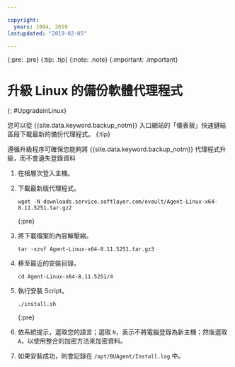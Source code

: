 ```yaml
---

copyright:
  years: 1994, 2019
lastupdated: "2019-02-05"

---
```

{:pre: .pre}
{:tip: .tip}
{:note: .note}
{:important: .important}

# 升級 Linux 的備份軟體代理程式
{: #UpgradeinLinux}

您可以從 {{site.data.keyword.backup_notm}} 入口網站的「儀表板」快速鏈結區段下載最新的備份代理程式。
{:tip}

遵循升級程序可確保您能夠將 {{site.data.keyword.backup_notm}} 代理程式升級，而不會遺失登錄資料 

1. 在根層次登入主機。
2. 下載最新版代理程式。
   ```
   wget -N downloads.service.softlayer.com/evault/Agent-Linux-x64-8.11.5251.tar.gz2
   ```
   {:pre}

3. 將下載檔案的內容解壓縮。

   ```
   tar -xzvf Agent-Linux-x64-8.11.5251.tar.gz3
   ```
4. 移至最近的安裝目錄。
   ```
   cd Agent-Linux-x64-8.11.5251/4
   ```

5. 執行安裝 Script。
   ```
   ./install.sh
   ```
   {:pre}

6. 依系統提示，選取您的語言；選取 `N`，表示不將電腦登錄為新主機；然後選取 `A`，以使用整合的加密方法來加密資料。

7. 如果安裝成功，則會記錄在 `/opt/BUAgent/Install.log` 中。
